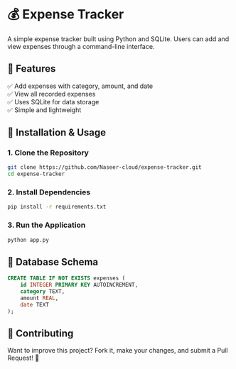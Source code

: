 # 💰 Expense Tracker

A simple expense tracker built using Python and SQLite. Users can add and view expenses through a command-line interface.

## 📌 Features
✅ Add expenses with category, amount, and date  
✅ View all recorded expenses  
✅ Uses SQLite for data storage  
✅ Simple and lightweight  

## 🚀 Installation & Usage  
### **1. Clone the Repository**  
```sh
git clone https://github.com/Naseer-cloud/expense-tracker.git
cd expense-tracker
```

### **2. Install Dependencies**  
```sh
pip install -r requirements.txt
```

### **3. Run the Application**  
```sh
python app.py
```

## 📂 Database Schema  
```sql
CREATE TABLE IF NOT EXISTS expenses (
    id INTEGER PRIMARY KEY AUTOINCREMENT,
    category TEXT,
    amount REAL,
    date TEXT
);
```

## 🤝 Contributing  
Want to improve this project? Fork it, make your changes, and submit a Pull Request! 🚀  

